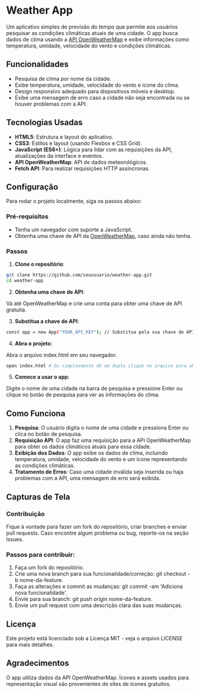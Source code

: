 # Weather App

Um aplicativo simples de previsão do tempo que permite aos usuários pesquisar as condições climáticas atuais de uma cidade. O app busca dados de clima usando a [API OpenWeatherMap](https://openweathermap.org/api) e exibe informações como temperatura, umidade, velocidade do vento e condições climáticas.

## Funcionalidades

- Pesquisa de clima por nome da cidade.
- Exibe temperatura, umidade, velocidade do vento e ícone do clima.
- Design responsivo adequado para dispositivos móveis e desktop.
- Exibe uma mensagem de erro caso a cidade não seja encontrada ou se houver problemas com a API.

## Tecnologias Usadas

- **HTML5**: Estrutura e layout do aplicativo.
- **CSS3**: Estilos e layout (usando Flexbox e CSS Grid).
- **JavaScript (ES6+)**: Lógica para lidar com as requisições da API, atualizações da interface e eventos.
- **API OpenWeatherMap**: API de dados meteorológicos.
- **Fetch API**: Para realizar requisições HTTP assíncronas.

## Configuração

Para rodar o projeto localmente, siga os passos abaixo:

### Pré-requisitos

- Tenha um navegador com suporte a JavaScript.
- Obtenha uma chave de API da [OpenWeatherMap](https://openweathermap.org/api), caso ainda não tenha.

### Passos

1. **Clone o repositório**:

```bash
git clone https://github.com/seuusuario/weather-app.git
cd weather-app
```

2. **Obtenha uma chave de API**:

Vá até OpenWeatherMap e crie uma conta para obter uma chave de API gratuita.

3. **Substitua a chave de API**:

```bash
const app = new App("YOUR_API_KEY"); // Substitua pela sua chave de API
```

4. **Abra o projeto**:

Abra o arquivo index.html em seu navegador.

```bash
open index.html # Ou simplesmente dê um duplo clique no arquivo para abrir no navegador
```

5. **Comece a usar o app**:

Digite o nome de uma cidade na barra de pesquisa e pressione Enter ou clique no botão de pesquisa para ver as informações do clima.

## Como Funciona

1. **Pesquisa**: O usuário digita o nome de uma cidade e pressiona Enter ou clica no botão de pesquisa.
2. **Requisição API**: O app faz uma requisição para a API OpenWeatherMap para obter os dados climáticos atuais para essa cidade.
3. **Exibição dos Dados**: O app exibe os dados de clima, incluindo temperatura, umidade, velocidade do vento e um ícone representando as condições climáticas.
4. **Tratamento de Erros**: Caso uma cidade inválida seja inserida ou haja problemas com a API, uma mensagem de erro será exibida.

## Capturas de Tela

### Contribuição

Fique à vontade para fazer um fork do repositório, criar branches e enviar pull requests. Caso encontre algum problema ou bug, reporte-os na seção Issues.

### Passos para contribuir:

1. Faça um fork do repositório.
2. Crie uma nova branch para sua funcionalidade/correção: git checkout -b nome-da-feature.
3. Faça as alterações e commit as mudanças: git commit -am 'Adiciona nova funcionalidade'.
4. Envie para sua branch: git push origin nome-da-feature.
5. Envie um pull request com uma descrição clara das suas mudanças.

## Licença

Este projeto está licenciado sob a Licença MIT - veja o arquivo LICENSE para mais detalhes.

## Agradecimentos

O app utiliza dados da API OpenWeatherMap.
Ícones e assets usados para representação visual são provenientes de sites de ícones gratuitos.
